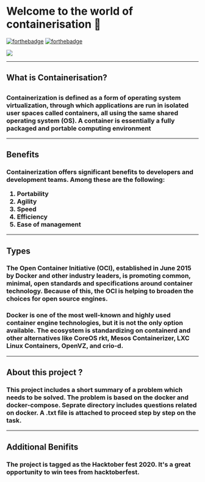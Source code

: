 # Welcome to the world of containerisation 🐋
[![forthebadge](https://forthebadge.com/images/badges/built-with-love.svg)](https://forthebadge.com)
[![forthebadge](https://forthebadge.com/images/badges/uses-badges.svg)](https://forthebadge.com)

<img align='center' src="https://cdn.pixabay.com/photo/2016/09/02/00/06/container-1638068_960_720.jpg">

---

<h2> What is Containerisation?<h2>

<h3>Containerization is defined as a form of operating system virtualization, through which applications are run in isolated user spaces called containers, all using the same shared operating system (OS). A container is essentially a fully packaged and portable computing environment</h3>

---

<h2>Benefits</h2>
<h3>Containerization offers significant benefits to developers and development teams. Among these are the following:
<ol>
  <li>Portability</li>
  <li>Agility</li>
  <li>Speed</li>
  <li>Efficiency</li>
  <li>Ease of management</li>
</ol> 
</h3>


---

<h2>Types</h2>
<h3>The Open Container Initiative (OCI), established in June 2015 by Docker and other industry leaders, is promoting common, minimal, open standards and specifications around container technology. Because of this, the OCI is helping to broaden the choices for open source engines.</h3>
<h3>Docker is one of the most well-known and highly used container engine technologies, but it is not the only option available. The ecosystem is standardizing on containerd and other alternatives like CoreOS rkt, Mesos Containerizer, LXC Linux Containers, OpenVZ, and crio-d.</h3>

---

<h2>About this project ?</h2>

<h3>This project includes a short summary of a problem which needs to be solved. The problem is based on the docker and docker-compose. Seprate directory includes questions related on docker. A .txt file is attached to proceed step by step on the task.</h3>

---

<h2>Additional Benifits</h2> 

<h3>The project is tagged as the Hacktober fest 2020. It's a great opportunity to win tees from hacktoberfest.</h3>

